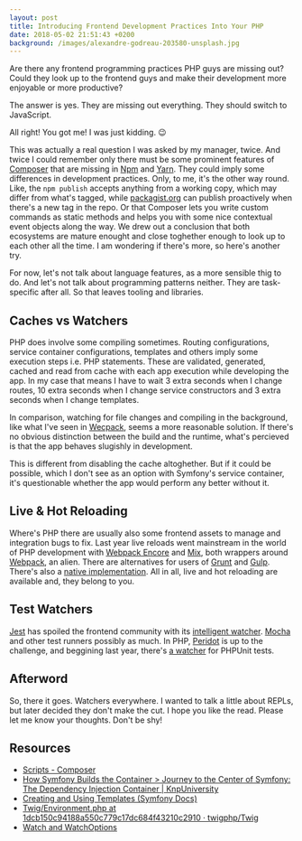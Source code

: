 ```yaml
---
layout: post
title: Introducing Frontend Development Practices Into Your PHP
date: 2018-05-02 21:51:43 +0200
background: /images/alexandre-godreau-203580-unsplash.jpg
---
```


Are there any frontend programming practices PHP guys are missing out? Could they look up to the frontend guys and make their development more enjoyable or more productive?

The answer is yes. They are missing out everything. They should switch to JavaScript.

All right! You got me! I was just kidding. 😉

This was actually a real question I was asked by my manager, twice. And twice I could remember only there must be some prominent features of [Composer](https://getcomposer.org/) that are missing in [Npm](https://docs.npmjs.com/) and [Yarn](https://yarnpkg.com/en/). They could imply some differences in development practices. Only, to me, it's the other way round. Like, the `npm publish` accepts anything from a working copy, which may differ from what's tagged, while [packagist.org](https://packagist.org/) can publish proactively when there's a new tag in the repo. Or that Composer lets you write custom commands as static methods and helps you with some nice contextual event objects along the way. We drew out a conclusion that both ecosystems are mature enought and close toghether enough to look up to each other all the time. I am wondering if there's more, so here's another try.

For now, let's not talk about language features, as a more sensible thig to do. And let's not talk about programming patterns neither. They are task-specific after all. So that leaves tooling and libraries.

## Caches vs Watchers

PHP does involve some compiling sometimes. Routing configurations, service container configurations, templates and others imply some execution steps i.e. PHP statements. These are validated, generated, cached and read from cache with each app execution while developing the app. In my case that means I have to wait 3 extra seconds when I change routes, 10 extra seconds when I change service constructors and 3 extra seconds when I change templates.

In comparison, watching for file changes and compiling in the background, like what I've seen in [Wecpack](https://webpack.js.org/), seems a more reasonable solution. If there's no obvious distinction between the build and the runtime, what's percieved is that the app behaves slugishly in development.

This is different from disabling the cache altoghether. But if it could be possible, which I don't see as an option with Symfony's service container, it's questionable whether the app would perform any better without it.

## Live & Hot Reloading

Where's PHP there are usually also some frontend assets to manage and integration bugs to fix. Last year live reloads went mainstream in the world of PHP development with [Webpack Encore](https://symfony.com/doc/current/frontend.html) and [Mix](https://laravel.com/docs/5.4/mix), both wrappers around [Webpack](https://webpack.js.org/), an alien. There are alternatives for users of [Grunt](https://gruntjs.com/) and [Gulp](https://gulpjs.com/). There's also a [native implementation](https://github.com/RickySu/php-livereload). All in all, live and hot reloading are available and, they belong to you.

## Test Watchers

[Jest](https://facebook.github.io/jest/en/) has spoiled the frontend community with its [intelligent watcher](https://facebook.github.io/jest/docs/en/cli.html#watch). [Mocha](https://github.com/mochajs/mocha) and other test runners possibly as much. In PHP, [Peridot](http://peridot-php.github.io/) is up to the challenge, and beggining last year, there's [a watcher](https://github.com/spatie/phpunit-watcher) for PHPUnit tests.

## Afterword

So, there it goes. Watchers everywhere. I wanted to talk a little about REPLs, but later decided they don't make the cut. I hope you like the read. Please let me know your thoughts. Don't be shy!

## Resources

- [Scripts - Composer](https://getcomposer.org/doc/articles/scripts.md)
- [How Symfony Builds the Container > Journey to the Center of Symfony: The Dependency Injection Container \| KnpUniversity](https://knpuniversity.com/screencast/symfony-journey-di/symfony-builds-the-container)
- [Creating and Using Templates (Symfony Docs)](https://symfony.com/doc/current/templating.html#twig-template-caching)
- [Twig/Environment.php at 1dcb150c94188a550c779c17dc684f43210c2910 · twigphp/Twig](https://github.com/twigphp/Twig/blob/1dcb150c94188a550c779c17dc684f43210c2910/lib/Twig/Environment.php#L348)
- [Watch and WatchOptions](https://webpack.js.org/configuration/watch/)
